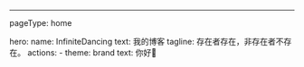 ---
pageType: home

hero:
  name: InfiniteDancing
  text: 我的博客
  tagline: 存在者存在，非存在者不存在。
  actions:
    - theme: brand
      text: 你好👋